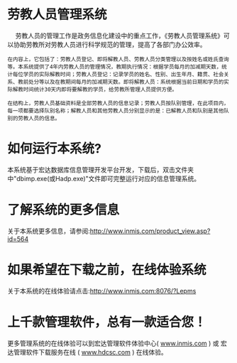 # 劳教人员管理系统

　 劳教人员的管理工作是政务信息化建设中的重点工作，《劳教人员管理系统》可以协助劳教所对劳教人员进行科学规范的管理，提高了各部门办公效率。　　

    在内容上，它包括了：劳教人员登记、即将解教人员、劳教人员分类管理以及按姓名或姓氏查询等。本系统提供了4年内劳教人员的管理情况，教期执行情况：根据学员每月的加减期天数，统计每位学员的实际解教时间；劳教人员登记：记录学员的姓名、性别、出生年月、籍贯、社会关系、教前处分等以及在教期间每月的加减期天数。即将解教人员：系统根据当前日期和学员的实际解教时间统计30天内即将要解教的学员，给劳教所管理人员提供方便。

    在结构上，劳教人员基础资料是全部劳教人员的信息记录；劳教人员按队别管理，在此项目内，每一项都要选择队别名称；解教人员和其他劳教人员分别显示的是：已解教人员和队别是其他队别的劳教人员的信息。

# 如何运行本系统?

本系统基于宏达数据库信息管理开发平台开发，下载后，双击文件夹中"dbimp.exe(或Hadp.exe)"文件即可完整运行对应的信息管理系统。

# 了解系统的更多信息

关于本系统更多信息，请参阅:http://www.inmis.com/product_view.asp?id=564

# 如果希望在下载之前，在线体验系统

关于本系统的在线体验请点击:http://www.inmis.com:8076/?Lepms

# 上千款管理软件，总有一款适合您！

更多管理系统的在线体验可以到宏达管理软件体验中心( www.inmis.com ) 或 宏达管理软件下载服务在线 ( www.hdcsc.com ) 在线体验。

